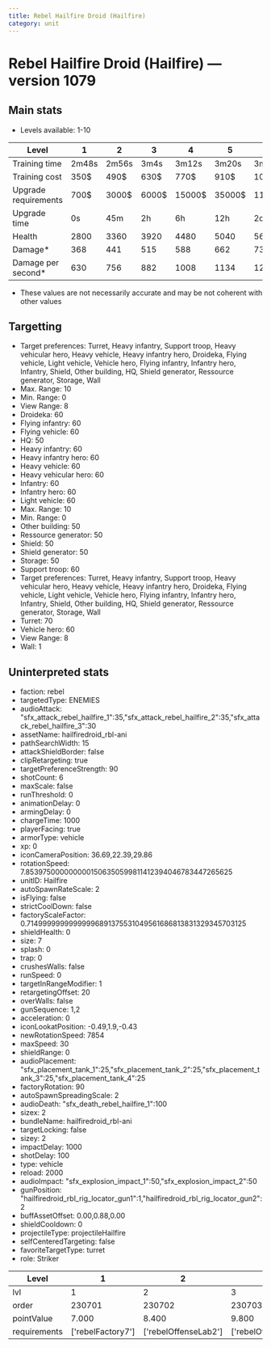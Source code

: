 ```yaml
---
title: Rebel Hailfire Droid (Hailfire)
category: unit
---
```


# Rebel Hailfire Droid (Hailfire) — version 1079

## Main stats

  * Levels available: 1-10

|Level               |1    |2    |3    |4     |5     |6      |7      |8      |9       |10      |
|--------------------|-----|-----|-----|------|------|-------|-------|-------|--------|--------|
|Training time       |2m48s|2m56s|3m4s |3m12s |3m20s |3m28s  |3m36s  |3m16s  |3m23s   |3m30s   |
|Training cost       |350$ |490$ |630$ |770$  |910$  |1050$  |1190$  |1400$  |1470$   |1610$   |
|Upgrade requirements|700$ |3000$|6000$|15000$|35000$|115000$|175000$|350000$|1000000$|2000000$|
|Upgrade time        |0s   |45m  |2h   |6h    |12h   |2d     |3d     |5d     |1w      |1w3d    |
|Health              |2800 |3360 |3920 |4480  |5040  |5600   |6160   |6720   |7280    |8400    |
|Damage*             |368  |441  |515  |588   |662   |735    |809    |882    |956     |1103    |
|Damage per second*  |630  |756  |882  |1008  |1134  |1260   |1386   |1512   |1638    |1890    |

* These values are not necessarily accurate and may be not coherent with other values

## Targetting

  * Target preferences: Turret, Heavy infantry, Support troop, Heavy vehicular hero, Heavy vehicle, Heavy infantry hero, Droideka, Flying vehicle, Light vehicle, Vehicle hero, Flying infantry, Infantry hero, Infantry, Shield, Other building, HQ, Shield generator, Ressource generator, Storage, Wall
  * Max. Range: 10
  * Min. Range: 0
  * View Range: 8
  * Droideka: 60
  * Flying infantry: 60
  * Flying vehicle: 60
  * HQ: 50
  * Heavy infantry: 60
  * Heavy infantry hero: 60
  * Heavy vehicle: 60
  * Heavy vehicular hero: 60
  * Infantry: 60
  * Infantry hero: 60
  * Light vehicle: 60
  * Max. Range: 10
  * Min. Range: 0
  * Other building: 50
  * Ressource generator: 50
  * Shield: 50
  * Shield generator: 50
  * Storage: 50
  * Support troop: 60
  * Target preferences: Turret, Heavy infantry, Support troop, Heavy vehicular hero, Heavy vehicle, Heavy infantry hero, Droideka, Flying vehicle, Light vehicle, Vehicle hero, Flying infantry, Infantry hero, Infantry, Shield, Other building, HQ, Shield generator, Ressource generator, Storage, Wall
  * Turret: 70
  * Vehicle hero: 60
  * View Range: 8
  * Wall: 1

## Uninterpreted stats

  * faction: rebel
  * targetedType: ENEMIES
  * audioAttack: "sfx_attack_rebel_hailfire_1":35,"sfx_attack_rebel_hailfire_2":35,"sfx_attack_rebel_hailfire_3":30
  * assetName: hailfiredroid_rbl-ani
  * pathSearchWidth: 15
  * attackShieldBorder: false
  * clipRetargeting: true
  * targetPreferenceStrength: 90
  * shotCount: 6
  * maxScale: false
  * runThreshold: 0
  * animationDelay: 0
  * armingDelay: 0
  * chargeTime: 1000
  * playerFacing: true
  * armorType: vehicle
  * xp: 0
  * iconCameraPosition: 36.69,22.39,29.86
  * rotationSpeed: 7.8539750000000001506350599811412394046783447265625
  * unitID: Hailfire
  * autoSpawnRateScale: 2
  * isFlying: false
  * strictCoolDown: false
  * factoryScaleFactor: 0.71499999999999996891375531049561686813831329345703125
  * shieldHealth: 0
  * size: 7
  * splash: 0
  * trap: 0
  * crushesWalls: false
  * runSpeed: 0
  * targetInRangeModifier: 1
  * retargetingOffset: 20
  * overWalls: false
  * gunSequence: 1,2
  * acceleration: 0
  * iconLookatPosition: -0.49,1.9,-0.43
  * newRotationSpeed: 7854
  * maxSpeed: 30
  * shieldRange: 0
  * audioPlacement: "sfx_placement_tank_1":25,"sfx_placement_tank_2":25,"sfx_placement_tank_3":25,"sfx_placement_tank_4":25
  * factoryRotation: 90
  * autoSpawnSpreadingScale: 2
  * audioDeath: "sfx_death_rebel_hailfire_1":100
  * sizex: 2
  * bundleName: hailfiredroid_rbl-ani
  * targetLocking: false
  * sizey: 2
  * impactDelay: 1000
  * shotDelay: 100
  * type: vehicle
  * reload: 2000
  * audioImpact: "sfx_explosion_impact_1":50,"sfx_explosion_impact_2":50
  * gunPosition: "hailfiredroid_rbl_rig_locator_gun1":1,"hailfiredroid_rbl_rig_locator_gun2":2
  * buffAssetOffset: 0.00,0.88,0.00
  * shieldCooldown: 0
  * projectileType: projectileHailfire
  * selfCenteredTargeting: false
  * favoriteTargetType: turret
  * role: Striker

|Level       |1                |2                   |3                   |4                   |5                   |6                   |7                   |8                   |9                   |10                   |
|------------|-----------------|--------------------|--------------------|--------------------|--------------------|--------------------|--------------------|--------------------|--------------------|---------------------|
|lvl         |1                |2                   |3                   |4                   |5                   |6                   |7                   |8                   |9                   |10                   |
|order       |230701           |230702              |230703              |230704              |230705              |230706              |230707              |230708              |230709              |230710               |
|pointValue  |7.000            |8.400               |9.800               |11.200              |12.600              |14.000              |15.400              |16.800              |18.200              |21.000               |
|requirements|['rebelFactory7']|['rebelOffenseLab2']|['rebelOffenseLab3']|['rebelOffenseLab4']|['rebelOffenseLab5']|['rebelOffenseLab6']|['rebelOffenseLab7']|['rebelOffenseLab8']|['rebelOffenseLab9']|['rebelOffenseLab10']|

